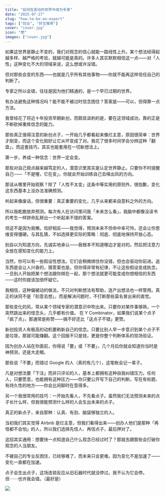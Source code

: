 ```yaml
---
title: "如何在变动的世界中成为专家"
date: "2025-07-27"
slug: "how-to-be-an-expert"
tags: ["创业", "好文推荐"]
cover: "cover.jpg"
icon: "😎"
images: ["cover.jpg"]
---
```

如果这世界是静止不变的，我们对观念的信心就能一路线性上升。某个想法经得起越多样、越严格的考验，就越可能是真的。许多人其实默默相信这一点——对「人性」这种变化不大的领域来说，这么想或许没错。



但对那些会变的东西——也就是几乎所有其他事物——你就不能再这样信任自己的判断了。



专家之所以会错，往往是因为他们精通的，是一个早已过期的世界。



有办法避免这种情况吗？能不能不被过时信念困住？答案是——可以，但得靠一点方法。



我曾经花了将近十年投资早期新创，而颇具讽刺的是，要在这领域成功，靠的正是不断砍掉重练信念的能力。



那些真正值得注意的新创点子，一开始几乎都看起来像烂主意，原因很简单：世界才刚变，而这个变化刚好让它从坏变成了对。我花了很多时间学会分辨这种「翻盘」，而这套技巧，其实也能套用在一切新想法上。



第一步，养成一种信念：世界一定会变。



那些对自己观点越来越笃定的人，潜意识里其实是认定世界静止。只要你不时提醒自己——「不是喔，它在变」，你就会开始训练自己去嗅出风的方向。



那该从哪里开始观察？除了「人性不太变」这条中等实用的原则外，很抱歉，变化这东西基本上没办法准确预测。



听起来像废话，但很重要：真正重要的变化，几乎从来都来自意料之外的方向。



所以我乾脆放弃预测。每次有人在访问里问我「未来怎么看」，我脑中都像没读书的考生一样拼命乱掰出一个听起来不错的答案。



但这不是因为我懒。恰好相反——我觉得，预测未来不但命中率可怜，还会让你思维变得僵硬。与其乱猜，不如选择更实际的策略：彻底、彻底地保持开放心态。



别自以为知道方向，先诚实地承认——我根本不知道哪边才是对的。然后把注意力全放在感知变化的能力上。



当然，你可以有一些假设性想法。它们会稍微绑住你没错，但也会驱动你前进。追东西是会让人兴奋的，猜答案也是。但你得非常有纪律，不让这些假设变成执念。
一旦别人开始把某个想法跟你绑在一起，那个想法就更可能变成你想相信的东西——这时你就该加倍怀疑它。



我相信，这种偏被动的做法，不只对判断想法有帮助，连产出想法也一样管用。真正的诀窍不是「刻意去想」，而是解决问题时，不打断那些莫名冒出来的直觉。



那些变化的风，常从某个领域专家的潜意识中吹出来。只要你对某件事够熟，一个突然跳出来的怪念头，几乎都有价值。
在 Y Combinator，如果我们说某个点子「疯了点」，那通常是称赞——搞不好还比「这点子不错」更赞。



新创投资人有极高的动机要刷新自己的信念。只要比别人早一步意识到某个点子不是垃圾，那就可能赚翻。这个回报不只是钱，更是你整个判断体系的现场验证。



因为创办人站在你面前，你得说「要」或「不要」，几个月后你就会知道你当时是神预测，还是大走眼。



那些说「不要」而错过 Google 的人（真的有几个），这笔帐会记一辈子。



凡是对想法要「下注」而非只评论的人，基本上都拥有这种自我纠错压力。任何人，只要愿意，也能拥有这种压力——你只要公开写下自己的判断。写在有标题、有持久性的地方——你会比闲聊时在意得多。



另一个我很常用的技巧：一开始先看人，不先看点子。虽然我们无法预测未来的点子长什么样，但我很能预测什么样的人会生出未来的点子。



真正的新点子，来自那种：认真、有劲、脑袋够独立的人。



当初我们其实觉得 Airbnb 是烂主意，但我们看得出来——创办人他们是那种「再怪都不会怕」的人，所以我们选择先信人、再信点子，最后押对了。



这招其实通用：想要快一点知道自己什么观念已经过时了？那就去跟那些会打破你观念的人当朋友。



不被自己的专业反困住，已经够难了，而未来只会更难。因为变化不是加速了——变化一直都在加速。



点子会生出点子，这场连锁反应从旧石器时代就没停过。我不认为它会停。
但⋯⋯也许我会错。（最好是）




![](https://prod-files-secure.s3.us-west-2.amazonaws.com/112d0858-5090-4d34-a606-b75eb8d65fd2/46476355-9cf3-4e99-9b7a-3531bc426380/1000202064.png?X-Amz-Algorithm=AWS4-HMAC-SHA256&X-Amz-Content-Sha256=UNSIGNED-PAYLOAD&X-Amz-Credential=ASIAZI2LB4666XUVKXC3%2F20250901%2Fus-west-2%2Fs3%2Faws4_request&X-Amz-Date=20250901T025952Z&X-Amz-Expires=3600&X-Amz-Security-Token=IQoJb3JpZ2luX2VjEKL%2F%2F%2F%2F%2F%2F%2F%2F%2F%2FwEaCXVzLXdlc3QtMiJIMEYCIQDvg6DIowEGVbfCOIrrwtoXSUCMuOXi9oUR3hS5R1dZQgIhAIY4%2BFk3lZBmF9W8pZv0ogERmuvkqQN64q4LIS7IPvrKKogECPv%2F%2F%2F%2F%2F%2F%2F%2F%2F%2FwEQABoMNjM3NDIzMTgzODA1IgxhS4iZ1cphFKs0Wrsq3APzEoVSJoLw%2BTK%2BJUCHbRjtH0ev284KJ5hgpFJF8Fxw6l8mTgTl20V3uI74n3WT0Dm9GIpp4p2%2FXieraG2LIILRWbBsl7iAwMoYlokLJkF878UV5S6v4rAM%2Bwy%2BBAQG0us5OLuWtPc4eB5GxN3PG9Afi0EOEfs6oA6g1%2FBqZTMX6LW7%2BNVoeyeIe8dWDTHmt3EBeFVJoVFRNiFY3dQsIDSsdmT%2FnPUzmOZIcycfM0MgPNrxTUOYvPYatBnevWAnYOS8a5DKJsAjqQNq9Y1i%2FeuCD8aSc4mYAAUr%2FyXt9A%2BBu7YdAKnlAjDDtpv4AmxRqCkhi1LJPp67SZOmHRSzK28z8LJQl43o6qUlwlMEXvT4VAbeWmBw8GVDf29onJzjioUsQc6HQVylh5JZ0uPJtGppnzoDgwHI1tbzmIs6ONc4GyLwBVPZ7ez161hdxdwoGGndw4hlKev3%2BTbuuGEFnOwysZG6hfPb6IRVhrB8%2B%2BOP18bkybRUwy2Xj8i4gZrNiobS2NhRd2DnCV0kJAplu53kr3mxs3FgrAgt2VxrdD46tTzBIzuS1IjNGtijmGfjkuCYvIOrY6kBIS8z%2FvYA%2BW0Q3UsSyRPqUO1jyYwMY7th3OpQ%2FY671orXuAFFPDD689PFBjqkATUNruvmrykiort%2BDRZhsRe1mDuu%2BBzCKQIAosXaycVYNhbMBlB7nC%2FWC075xDrrEkTl%2BV320BxvgnxlUo3v4lpt%2FuIhAOFRh5EdeBdasfjkxZJyWjjfmzh6Td6sBs5yFslsWw1CojDwbBD1H82PUb3g%2BgP8Wkknvb2FNJBk8MiNgiXuMKKxLG28t8bm1KhcflzIXSdtzfGaGPlUBlR6V2Kacbv6&X-Amz-Signature=ba9f4fbdd6861052066555e63c4da764e8c13374981cd58f8c77ed3cd511b489&X-Amz-SignedHeaders=host&x-amz-checksum-mode=ENABLED&x-id=GetObject)

